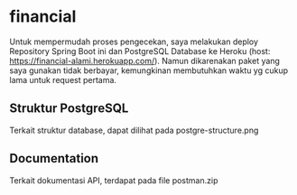 # financial
Untuk mempermudah proses pengecekan, saya melakukan deploy Repository Spring Boot ini dan PostgreSQL Database ke Heroku (host: https://financial-alami.herokuapp.com/).
Namun dikarenakan paket yang saya gunakan tidak berbayar, kemungkinan membutuhkan waktu yg cukup lama untuk request pertama. 

## Struktur PostgreSQL
Terkait struktur database, dapat dilihat pada postgre-structure.png

## Documentation
Terkait dokumentasi API, terdapat pada file postman.zip


